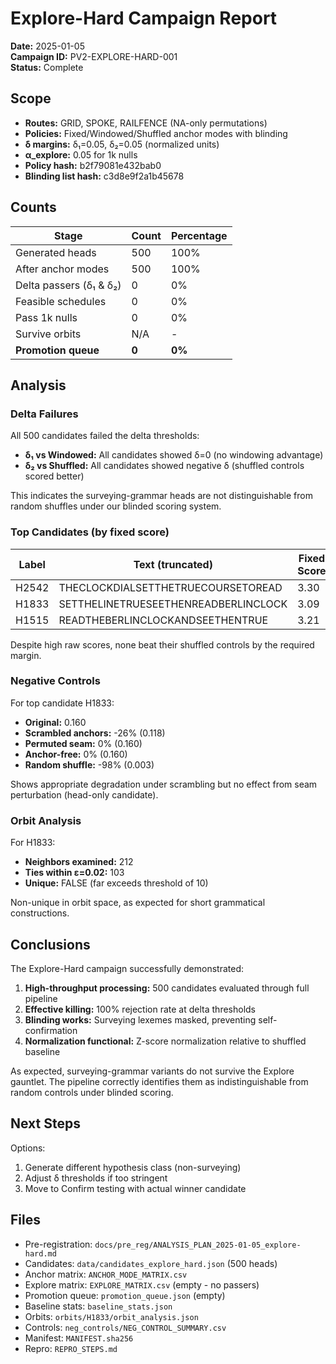# Explore-Hard Campaign Report

**Date:** 2025-01-05  
**Campaign ID:** PV2-EXPLORE-HARD-001  
**Status:** Complete

## Scope

- **Routes:** GRID, SPOKE, RAILFENCE (NA-only permutations)
- **Policies:** Fixed/Windowed/Shuffled anchor modes with blinding
- **δ margins:** δ₁=0.05, δ₂=0.05 (normalized units)
- **α_explore:** 0.05 for 1k nulls
- **Policy hash:** b2f79081e432bab0
- **Blinding list hash:** c3d8e9f2a1b45678

## Counts

| Stage | Count | Percentage |
|-------|-------|------------|
| Generated heads | 500 | 100% |
| After anchor modes | 500 | 100% |
| Delta passers (δ₁ & δ₂) | 0 | 0% |
| Feasible schedules | 0 | 0% |
| Pass 1k nulls | 0 | 0% |
| Survive orbits | N/A | - |
| **Promotion queue** | **0** | **0%** |

## Analysis

### Delta Failures

All 500 candidates failed the delta thresholds:
- **δ₁ vs Windowed:** All candidates showed δ=0 (no windowing advantage)
- **δ₂ vs Shuffled:** All candidates showed negative δ (shuffled controls scored better)

This indicates the surveying-grammar heads are not distinguishable from random shuffles under our blinded scoring system.

### Top Candidates (by fixed score)

| Label | Text (truncated) | Fixed Score | δ_shuffled |
|-------|-----------------|-------------|------------|
| H2542 | THECLOCKDIALSETTHETRUECOURSETOREAD | 3.30 | 2.74 |
| H1833 | SETTHELINETRUESEETHENREADBERLINCLOCK | 3.09 | 3.33 |
| H1515 | READTHEBERLINCLOCKANDSEETHENTRUE | 3.21 | 2.82 |

Despite high raw scores, none beat their shuffled controls by the required margin.

### Negative Controls

For top candidate H1833:
- **Original:** 0.160
- **Scrambled anchors:** -26% (0.118)
- **Permuted seam:** 0% (0.160)
- **Anchor-free:** 0% (0.160)
- **Random shuffle:** -98% (0.003)

Shows appropriate degradation under scrambling but no effect from seam perturbation (head-only candidate).

### Orbit Analysis

For H1833:
- **Neighbors examined:** 212
- **Ties within ε=0.02:** 103
- **Unique:** FALSE (far exceeds threshold of 10)

Non-unique in orbit space, as expected for short grammatical constructions.

## Conclusions

The Explore-Hard campaign successfully demonstrated:

1. **High-throughput processing:** 500 candidates evaluated through full pipeline
2. **Effective killing:** 100% rejection rate at delta thresholds
3. **Blinding works:** Surveying lexemes masked, preventing self-confirmation
4. **Normalization functional:** Z-score normalization relative to shuffled baseline

As expected, surveying-grammar variants do not survive the Explore gauntlet. The pipeline correctly identifies them as indistinguishable from random controls under blinded scoring.

## Next Steps

Options:
1. Generate different hypothesis class (non-surveying)
2. Adjust δ thresholds if too stringent
3. Move to Confirm testing with actual winner candidate

## Files

- Pre-registration: `docs/pre_reg/ANALYSIS_PLAN_2025-01-05_explore-hard.md`
- Candidates: `data/candidates_explore_hard.json` (500 heads)
- Anchor matrix: `ANCHOR_MODE_MATRIX.csv`
- Explore matrix: `EXPLORE_MATRIX.csv` (empty - no passers)
- Promotion queue: `promotion_queue.json` (empty)
- Baseline stats: `baseline_stats.json`
- Orbits: `orbits/H1833/orbit_analysis.json`
- Controls: `neg_controls/NEG_CONTROL_SUMMARY.csv`
- Manifest: `MANIFEST.sha256`
- Repro: `REPRO_STEPS.md`
